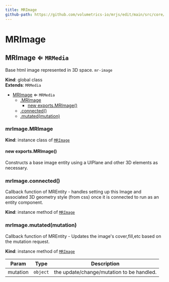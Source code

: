```yaml
---
title: MRImage
github-path: https://github.com/volumetrics-io/mrjs/edit/main/src/core/entities/MRImage.js
---
```

# MRImage

<a name="MRImage"></a>

## MRImage ⇐ <code>MRMedia</code>
Base html image represented in 3D space. `mr-image`

**Kind**: global class  
**Extends**: <code>MRMedia</code>  

* [MRImage](#MRImage) ⇐ <code>MRMedia</code>
    * [.MRImage](#MRImage+MRImage)
        * [new exports.MRImage()](#new_MRImage+MRImage_new)
    * [.connected()](#MRImage+connected)
    * [.mutated(mutation)](#MRImage+mutated)

<a name="MRImage+MRImage"></a>

### mrImage.MRImage
**Kind**: instance class of [<code>MRImage</code>](#MRImage)  
<a name="new_MRImage+MRImage_new"></a>

#### new exports.MRImage()
Constructs a base image entity using a UIPlane and other 3D elements as necessary.

<a name="MRImage+connected"></a>

### mrImage.connected()
Callback function of MREntity - handles setting up this Image and associated 3D geometry style (from css) once it is connected to run as an entity component.

**Kind**: instance method of [<code>MRImage</code>](#MRImage)  
<a name="MRImage+mutated"></a>

### mrImage.mutated(mutation)
Callback function of MREntity - Updates the image's cover,fill,etc based on the mutation request.

**Kind**: instance method of [<code>MRImage</code>](#MRImage)  

| Param | Type | Description |
| --- | --- | --- |
| mutation | <code>object</code> | the update/change/mutation to be handled. |

